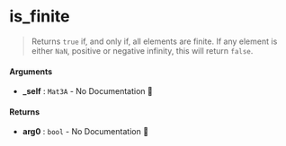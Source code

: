 # is\_finite

>  Returns `true` if, and only if, all elements are finite.
>  If any element is either `NaN`, positive or negative infinity, this will return `false`.

#### Arguments

- **\_self** : `Mat3A` \- No Documentation 🚧

#### Returns

- **arg0** : `bool` \- No Documentation 🚧